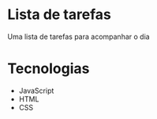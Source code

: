 # Lista de tarefas
Uma lista de tarefas para acompanhar o dia 


# Tecnologias 
- JavaScript  
- HTML  
- CSS


